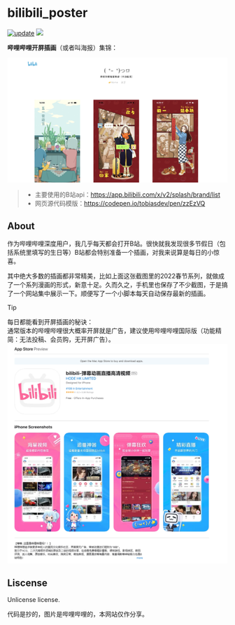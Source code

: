 # bilibili_poster

[![update](https://github.com/AIboy996/bilibili_poster/actions/workflows/update.yml/badge.svg?branch=main)](https://github.com/AIboy996/bilibili_poster/actions/workflows/update.yml)  [![](https://img.shields.io/badge/RSS-update_every_day-blue.svg)](https://bilibili.yangz.site/feed.xml)

**哔哩哔哩开屏插画**（或者叫海报）集锦：

![](assets/2024-06-08-15-20-05.png)

> - 主要使用的B站api：<https://app.bilibili.com/x/v2/splash/brand/list>
> - 网页源代码模版：<https://codepen.io/tobiasdev/pen/zzEzVQ>

## About

作为哔哩哔哩深度用户，我几乎每天都会打开B站。很快就我发现很多节假日（包括系统里填写的生日等）B站都会特别准备一个插画，对我来说算是每日的小惊喜。

其中绝大多数的插画都非常精美，比如上面这张截图里的2022春节系列，就做成了一个系列漫画的形式，新意十足。久而久之，手机里也保存了不少截图，于是搞了一个网站集中展示一下。顺便写了一个小脚本每天自动保存最新的插画。

> [!TIP]  
> 每日都能看到开屏插画的秘诀：  
> 通常版本的哔哩哔哩很大概率开屏就是广告，建议使用哔哩哔哩国际版（功能精简：无法投稿、会员购，无开屏广告）。
> ![](assets/blbl.png)

## Liscense

Unlicense license.

代码是抄的，图片是哔哩哔哩的，本网站仅作分享。

